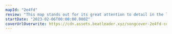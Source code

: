 ```yaml
---
mapId: "2e4fd"
review: "This map stands out for its great attention to detail in the lightshow, tasteful use of arcs and chains, and incredible representation throughout all difficulties."
startDate: "2023-02-06T00:00:00.000Z"
coverUrlOverwrite: https://cdn.assets.beatleader.xyz/songcover-2e4fd-cover.png
---
```

